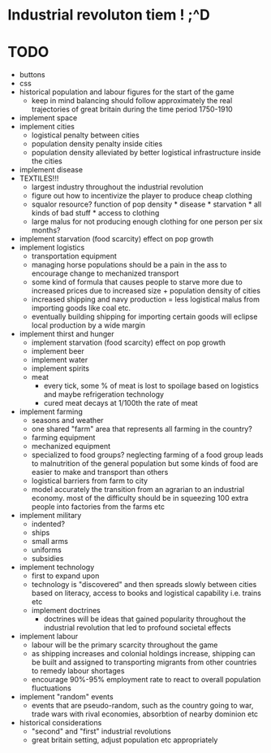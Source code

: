 # Industrial revoluton tiem ! ;^D

# TODO

* buttons
* css
* historical population and labour figures for the start of the game
    * keep in mind balancing should follow approximately the real trajectories of great britain during the time period 1750-1910
* implement space
* implement cities
    * logistical penalty between cities
    * population density penalty inside cities
    * population density alleviated by better logistical infrastructure inside the cities
* implement disease
* TEXTILES!!!
    * largest industry throughout the industrial revolution
    * figure out how to incentivize the player to produce cheap clothing
    * squalor resource? function of pop density * disease * starvation * all kinds of bad stuff * access to clothing
    * large malus for not producing enough clothing for one person per six months?
* implement starvation (food scarcity) effect on pop growth
* implement logistics
    * transportation equipment
    * managing horse populations should be a pain in the ass to encourage change to mechanized transport
    * some kind of formula that causes people to starve more due to increased prices due to increased size + population density of cities
    * increased shipping and navy production = less logistical malus from importing goods like coal etc.
    * eventually building shipping for importing certain goods will eclipse local production by a wide margin
* implement thirst and hunger
    * implement starvation (food scarcity) effect on pop growth
    * implement beer
    * implement water
    * implement spirits
    * meat
        * every tick, some % of meat is lost to spoilage based on logistics and maybe refrigeration technology
        * cured meat decays at 1/100th the rate of meat
* implement farming
    * seasons and weather
    * one shared "farm" area that represents all farming in the country?
    * farming equipment
    * mechanized equipment
    * specialized to food groups? neglecting farming of a food group leads to malnutrition of the general population but some kinds of food are easier to make and transport than others
    * logistical barriers from farm to city
    * model accurately the transition from an agrarian to an industrial economy. most of the difficulty should be in squeezing 100 extra people into factories from the farms etc
* implement military
    * indented?
    * ships
    * small arms
    * uniforms
    * subsidies
* implement technology
    * first to expand upon
    * technology is "discovered" and then spreads slowly between cities based on literacy, access to books and logistical capability i.e. trains etc
    * implement doctrines
        * doctrines will be ideas that gained popularity throughout the industrial revolution that led to profound societal effects
* implement labour
    * labour will be the primary scarcity throughout the game
    * as shipping increases and colonial holdings increase, shipping can be built and assigned to transporting migrants from other countries to remedy labour shortages
    * encourage 90%-95% employment rate to react to overall population fluctuations
* implement "random" events
    * events that are pseudo-random, such as the country going to war, trade wars with rival economies, absorbtion of nearby dominion etc
* historical considerations
    * "second" and "first" industrial revolutions
    * great britain setting, adjust population etc appropriately
